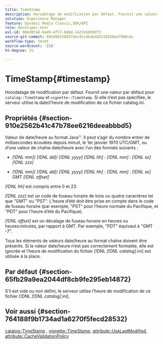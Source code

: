 ```yaml
---
title: TimeStamp
description: Horodatage de modification par défaut. Fournit une valeur par défaut pour catalog TimeStamp et la vignette TimeStamp. Si elle n’est pas spécifiée, le serveur utilise la date/l’heure de modification de ce fichier catalog.ini.
solution: Experience Manager
feature: Dynamic Media Classic,SDK/API
role: Developer,User
exl-id: 0b6d8fa6-0ad9-4f72-8d6d-1427e5d59df3
source-git-commit: 8454991568374ecd1c4babdd3210250ea7988c4c
workflow-type: tm+mt
source-wordcount: '216'
ht-degree: 1%

---
```


# TimeStamp{#timestamp}

Horodatage de modification par défaut. Fournit une valeur par défaut pour `catalog::TimeStamp` et `vignette::TimeStamp`. Si elle n’est pas spécifiée, le serveur utilise la date/l’heure de modification de ce fichier catalog.ini.

## Propriétés {#section-910e2562b41c47b78ee6216deeabbbd5}

Valeur de date/heure au format Java™. Il peut s’agir du nombre entier de millisecondes écoulées depuis minuit, le 1er janvier 1970 UTC/GMT, ou d’une valeur de chaîne date/heure avec l’un des formats suivants :

* *[!DNL mm]*/ *[!DNL dd]*/ *[!DNL yyyy]* *[!DNL hh]* : *[!DNL mm]* : *[!DNL ss]* *[!DNL zzz]*

* *[!DNL mm]*/ *[!DNL dd]*/ *[!DNL yyyy]* *[!DNL hh]* : *[!DNL mm]* : *[!DNL ss]* GMT *[!DNL offset]*

*[!DNL hh]* est compris entre 0 et 23.

*[!DNL zzz]* est un code de fuseau horaire de trois ou quatre caractères tel que &quot;GMT&quot; ou &quot;PST&quot;. L’heure d’été doit être prise en compte dans le code de fuseau horaire (par exemple, &quot;PST&quot; pour l’heure normale du Pacifique, et &quot;PDT&quot; pour l’heure d’été du Pacifique).

*[!DNL offset]* est un décalage de fuseau horaire en heures ou heures:minutes, par rapport à GMT. Par exemple, &quot;PDT&quot; équivaut à &quot;GMT -7&quot;.

Tous les éléments de valeurs date/heure au format chaîne doivent être présents. Si la valeur date/heure n’est pas correctement formatée, elle est ignorée et l’heure de modification du fichier [!DNL *[!DNL catalog]*.ini] est utilisée à la place.

## Par défaut {#section-65fb29a9ea2044df8cb9fe295eb14872}

S’il est vide ou non défini, le serveur utilise l’heure de modification de ce fichier [!DNL *[!DNL catalog]*.ini].

## Voir aussi {#section-764188f9b1734ad1a6270f5fecd28532}

[catalog::TimeStamp](../../../../../ir-api/material-cat/image-rendering-api-ref/c-ir-material-catalog/c-ir-material-data-reference/r-ir-timestamp-dataref.md#reference-6daf7973dc4f4b4e9e8165756db7c319) , [vignette::TimeStamp](../../../../../ir-api/material-cat/image-rendering-api-ref/c-ir-material-catalog/c-ir-vignette-map-reference/r-ir-timestamp-vignette.md#reference-d57cdd40a6a645d199dbb1d56cc85bc1), [attribute::UseLastModified](../../../../../ir-api/material-cat/image-rendering-api-ref/c-ir-material-catalog/c-ir-attributes-reference/r-ir-uselastmodified.md#reference-d2ab628c9e004fedbd38324866dbca1d), [attribute::CacheValidationPolicy](../../../../../ir-api/material-cat/image-rendering-api-ref/c-ir-material-catalog/c-ir-attributes-reference/r-ir-cachevalidationpolicy.md#reference-2d71679733474d8aa116db6ceba87fa4)
